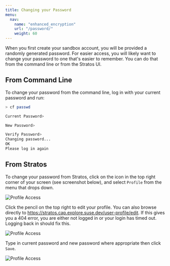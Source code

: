 ```yaml
---
title: Changing your Password
menu:
  nav:
    name: "enhanced_encryption"
    url: "/password/"
    weight: 60
---
```


When you  first create your sandbox account, you will be provided a randomly generated password. For easier access, you will likely want to change your password to one that's easier to remember. You can do that from the command line or from the Stratos UI.

## From Command Line

To change your password from the command line, log in with your current password and run:

``` bash
> cf passwd

Current Password> 

New Password> 

Verify Password> 
Changing password...
OK
Please log in again
```

## From Stratos

To change your password from Stratos, click on the icon in the top right corner of your screen (see screenshot below), and select `Profile` from the menu that drops down. 

![Profile Access](/images/password/mainpage.png)

Click the pencil on the top right to edit your profile. You can also browse directly to https://stratos.cap.explore.suse.dev/user-profile/edit. If this gives you a 404 error, you are either not logged in or your login has timed out. Logging back in should fix this. 
 
![Profile Access](/images/password/account.png)

Type in current password and new password where appropriate then click `Save`. 

![Profile Access](/images/password/edit_account.png)

